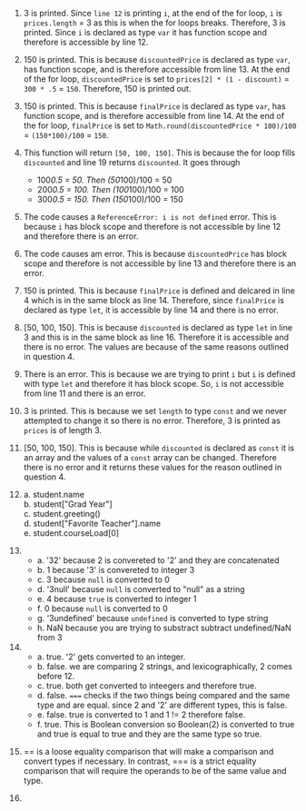 1. 3 is printed. Since `line 12` is printing `i`, at the end of the for loop, `i` is `prices.length` = 3 as this is when the for loops breaks. Therefore, 3 is printed. Since `i` is declared as type `var` it has function scope and therefore is accessible by line 12.
2. 150 is printed. This is because `discountedPrice` is declared as type `var`, has function scope, and is therefore accessible from line 13. At the end of the for loop, `discountedPrice` is set to `prices[2] * (1 - discount)` = `300 * .5` = `150`. Therefore, 150 is printed out.
3. 150 is printed. This is because `finalPrice` is declared as type `var`, has function scope, and is therefore accessible from line 14. At the end of the for loop, `finalPrice` is set to `Math.round(discountedPrice * 100)/100` = `(150*100)/100` = `150`.
4. This function will return `[50, 100, 150]`. This is because the for loop fills  `discounted` and line 19 returns `discounted`. It goes through 

   - 100*0.5 = 50. Then (50*100)/100 = 50
   - 200*0.5 = 100. Then (100*100)/100 = 100
   - 300*0.5 = 150. Then (150*100)/100 = 150

5. The code causes a `ReferenceError: i is not defined` error. This is because `i` has block scope and therefore is not accessible by line 12 and therefore there is an error.
6. The code causes am error. This is because `discountedPrice` has block scope and therefore is not accessible by line 13 and therefore there is an error.
7. 150 is printed. This is because `finalPrice` is defined and delcared in line 4 which is in the same block as line 14. Therefore, since `finalPrice` is declared as type `let`, it is accessible by line 14 and there is no error.
8. [50, 100, 150]. This is because `discounted` is declared as type `let` in line 3 and this is in the same block as line 16. Therefore it is accessible and there is no error. The values are because of the same reasons outlined in question 4.
9. There is an error. This is because we are trying to print `i` but `i` is defined with type `let` and therefore it has block scope. So, `i` is not accessible from line 11 and there is an error.
10. 3 is printed. This is because we set `length` to type `const` and we never attempted to change it so there is no error. Therefore, 3 is printed as `prices` is of length 3.
11. [50, 100, 150]. This is because while `discounted` is declared as `const` it is an array and the values of a `const` array can be changed. Therefore there is no error and it returns these values for the reason outlined in question 4.
12. a.  student.name   
    b.  student["Grad Year"]  
    c. student.greeting()  
    d. student["Favorite Teacher"].name  
    e. student.courseLoad[0]
13. 
    - a. '32' because 2 is convereted to '2' and they are concatenated
    - b. 1 because '3' is convereted to integer 3
    - c. 3 because `null` is converted to 0
    - d. '3null' because `null` is converted to "null" as a string
    - e. 4 because `true` is converted to integer 1
    - f. 0 because `null` is converted to 0
    - g. '3undefined' because `undefined` is converted to type string
    - h. NaN because you are trying to substract subtract undefined/NaN from 3
14. 
    - a. true. '2' gets converted to an integer.
    - b. false. we are comparing 2 strings, and lexicographically, 2 comes before 12.
    - c. true. both get converted to inteegers and therefore true.
    - d. false. `===` checks if the two things being compared and the same type and are equal. since 2 and '2' are different types, this is false.
    - e. false. true is converted to 1 and 1 != 2 therefore false.
    - f. true. This is Boolean conversion so Boolean(2) is converted to true and true is equal to true and they are the same type so true.
15. == is a loose equality comparison that will make a comparison and convert types if necessary. In contrast, === is a strict equality comparison that will require the operands to be of the same value and type.
16. 